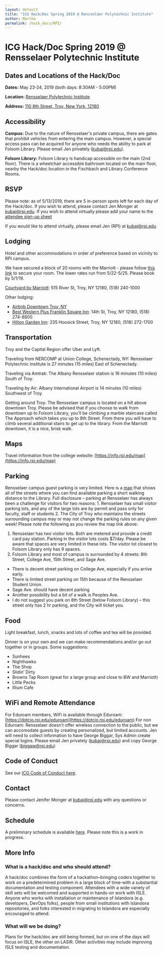 ```yaml
---
layout: default
title: "ICG Hack/Doc Spring 2019 @ Rensselaer Polytechnic Institute" 
author: Martha
permalink: /hack_docs/RPI/
---
```



# ICG Hack/Doc Spring 2019 @ Rensselaer Polytechnic Institute

## Dates and Locations of the Hack/Doc
**Dates:** May 23-24, 2019 (both days: 8:30AM - 5:00PM)

**Location:** [Rensselaer Polytechnic Institute](https://www.rpi.edu/)

**Address:** [110 8th Street, Troy, New York, 12180](https://goo.gl/maps/Ac8dz42q3fu)

## Accessibility
**Campus:** Due to the nature of Rensselaer's private campus, there are gates that prohibit vehicles from entering the main campus. However, a special access pass can be acquired for anyone who needs the ability to park at Folsom Library. Please email Jen privately (kubaj@rpi.edu).

**Folsom Library:**
Folsom Library is handicap accessible on the main (2nd floor). There is a wheelchair accessible bathroom located on the main floor, nearby the Hack/doc location in the Fischbach and Library Conference Rooms.

## RSVP
Please note: as of 5/13/2019, there are 5 in-person spots left for each day of the Hack/doc. If you wish to attend, please contact Jen Monger at kubaj@rpi.edu. If you wish to attend virtually please add your name to the [attendee sign-up sheet](https://docs.google.com/document/d/1EP7xARNYzy5R_bgfY-g0a8bx6LoTgJrjFp2H9l7RXzA/edit#heading=h.sk2wh3t28h3d)

If you would like to attend virtually, please email Jen (RPI) at kubaj@rpi.edu

## Lodging
Hotel and other accommodations in order of preference based on vicinity to RPI campus.

We have secured a block of 20 rooms with the Marriott - please follow [this link](https://www.marriott.com/meeting-event-hotels/group-corporate-travel/groupCorp.mi?resLinkData=Hack%20Doc%5Ealbty%60hachaca%7Chachacb%60109.00%60USD%60false%602%605/22/19%605/25/19%605/1/19&app=resvlink&stop_mobi=yes) to secure your room. The lower rates run from 5/22-5/25. Please book by 5/1/19.

[Courtyard by Marriott](https://www.marriott.com/hotels/travel/albty-courtyard-albany-troy-waterfront/?scid=bb1a189a-fec3-4d19-a255-54ba596febe2): 515 River St, Troy, NY 12180, (518) 240-1000 

Other lodging: 
* [Airbnb Downtown Troy, NY](https://www.airbnb.com/s/Troy--NY/all?refinement_paths%5B%5D=%2Ffor_you)
* [Best Western Plus Franklin Square Inn](https://www.bestwestern.com/en_US/book/hotel-rooms.33144.html?iata=00171880&ssob=BLBWI0004G&cid=BLBWI0004G:google:gmb:33144):  14th St, Troy, NY 12180,  (518) 274-8800
* [Hilton Garden Inn](https://hiltongardeninn3.hilton.com/en/hotels/new-york/hilton-garden-inn-troy-ALBTYGI/index.html?SEO_id=GMB-HI-ALBTYGI): 235 Hoosick Street, Troy, NY 12180, (518) 272-1700

## Transportation
Troy and the Capital Region offer Uber and Lyft.

Traveling from NERCOMP at Union College, Schenectady, NY:
Rensselaer Polytechnic Institute is 27 minutes (15 miles) East of Schenectady.

Traveling via Amtrak:
The Albany Rensselaer station is 16 minutes (10 miles) South of Troy.

Traveling by Air:
Albany International Airport is 14 minutes (10 miles) Southwest of Troy.

Getting around Troy:
The Rensselaer campus is located on a hill above downtown Troy. Please be advised that if you choose to walk from downtown up to Folsom Library, you’ll be climbing a marble staircase called The Approach which takes you up to 8th Street. From there you will have to climb several additional stairs to get up to the library. 
From the Marriott downtown, it is a nice, brisk walk. 

## Maps
Travel information from the college website: [https://info.rpi.edu/map](https://info.rpi.edu/map)

## Parking
Rensselaer campus guest parking is very limited. Here is a [map](https://www.google.com/maps/d/u/1/edit?mid=1oG4Z6lvirIZUDkPErfUMHAMscUx2eMvX&ll=42.73168212204002%2C-73.68271974205015&z=16) that shows all of the streets where you can find available parking a short walking distance to the Library. 
Full disclosure – parking at Rensselaer has always been a challenge for visitors for two reasons: 1. Rensselaer has small visitor parking lots, and any of the large lots are by permit and pass only for faculty, staff or students 2. The City of Troy who maintains the streets surrounding campus may or may not change the parking rules on any given week! Please note the following as you review the map link above:
1.	Rensselaer has two visitor lots. Both are metered and provide a credit card pay station. Parking in the visitor lots costs $7/day. Please be aware that spaces are very limited in these lots. The visitor lot closest to Folsom Library only has 9 spaces.
2.	Folsom Library and most of campus is surrounded by 4 streets: 8th Street, College Ave, 15th Street, and Sage Ave. 
* There is decent street parking on College Ave, especially if you arrive early. 
* There is limited street parking on 15th because of the Rensselaer Student Union.
* Sage Ave. should have decent parking
* Another possibility but a bit of a walk is Peoples Ave. 
* I do not suggest you park on 8th Street (below Folsom Library) – this street only has 2 hr parking, and the City will ticket you.


## Food
Light breakfast, lunch, snacks and lots of coffee and tea will be provided. 

Dinner is on your own and we can make recommendations and/or go out together or in groups. Some suggestions:
* Sunhees
* Nighthawks
* The Shop
* Slidin’ Dirty
* Browns Tap Room (great for a large group and close to BW and Marriott)
* Little Pecks
* Illium Cafe

## WiFi and Remote Attendance
For Eduroam members, WiFi is available through Eduroam: [https://dotcio.rpi.edu/eduroam](https://dotcio.rpi.edu/eduroam)
For non Eduroam: Rensselaer doesn’t offer wireless connection to the public, but we can accomodate guests by creating personalized, but limited accounts. Jen will need to collect information to have George Biggar, Sys Admin create special logins. Please email Jen privately (kubaj@rpi.edu) and copy George Biggar (biggaw@rpi.edu)   

## Code of Conduct
See our [ICG Code of Conduct here](https://github.com/Islandora-Collaboration-Group/icg_information/blob/master/code-of-conduct.md).

## Contact
Please contact Jenifer Monger at kubaj@rpi.edu with any questions or concerns.

## Schedule
A preliminary schedule is available [here](https://docs.google.com/document/d/175nYoEqMXRSqK-BCWMuz_Wu3JcBYgqXbeVhO5hDMGOM/edit#heading=h.gjdgxs). Please note this is a work in progress.

## More Info
 
### What is a hack/doc and who should attend?
 
A hack/doc combines the form of a hackathon–bringing coders together to work on a predetermined problem in a large block of time–with a substantial documentation and testing component. Attendees with a wide variety of skill sets will be welcomed and supported in hands-on work with ISLE. Anyone who works with installation or maintenance of Islandora (e.g. developers, DevOps folks), people from small institutions with Islandora repositories, and folks interested in migrating to Islandora are especially encouraged to attend.
 
### What will we be doing?
 
Plans for the hack/doc are still being formed, but on one of the days will focus on ISLE, the other on LASIR. Other activities may include improving ISLE testing and documentation. 
